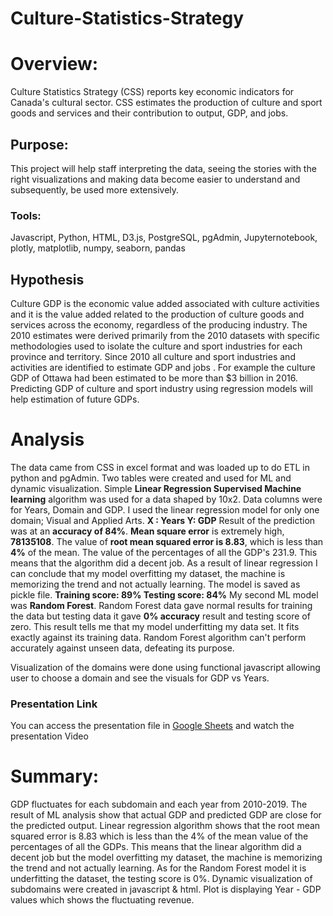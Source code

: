 # Culture-Statistics-Strategy
# Overview: 
Culture Statistics Strategy (CSS) reports key economic indicators for Canada's cultural sector. CSS estimates the production of culture and sport goods and services and their contribution to output, GDP, and jobs.
## Purpose: 
This project will help staff interpreting the data, seeing the stories with the right visualizations and making data become easier to understand and subsequently, be used more extensively.

### Tools: 
Javascript, Python, HTML, D3.js, PostgreSQL, pgAdmin, Jupyternotebook, plotly, matplotlib, numpy, seaborn, pandas
## Hypothesis
Culture GDP is the economic value added associated with culture activities and it is the value added related to the production of culture goods and services across the economy, regardless of the producing industry. The 2010 estimates were derived primarily from the 2010 datasets with specific methodologies used to isolate the culture and sport industries for each province and territory. Since 2010 all culture and sport industries and activities are identified to estimate GDP and jobs . For example the culture GDP of Ottawa had been estimated to be more than $3 billion in 2016. Predicting GDP of culture and sport industry using regression models will help estimation of future GDPs.
# Analysis
The data came from CSS in excel format and was loaded up to do ETL in python and pgAdmin. Two tables were created and used for ML and dynamic visualization. Simple __Linear Regression Supervised Machine learning__ algorithm was used for a data shaped by 10x2. Data columns were for Years, Domain and GDP. I used the linear regression model for only one domain; Visual and Applied Arts.
__X : Years 	Y: GDP__
Result of the prediction was at an __accuracy of 84%__. __Mean square error__ is extremely high, __78135108__.  The value of __root mean squared error is 8.83__, which is less than __4%__ of the mean. The value of the percentages of all the GDP's 231.9. This means that the algorithm did a decent job. As a result of linear regression I can conclude that my model overfitting my dataset, the machine is memorizing the trend and not actually learning. The model is saved as pickle file.
__Training score: 89%       Testing score: 84%__
 My second ML model was __Random Forest__. 
  Random Forest data gave normal results for training the data but testing data it gave __0% accuracy__ result and testing score of zero.
  This result tells me that my model underfitting my data set. It fits exactly against its training data. Random Forest algorithm can't perform accurately against unseen data, defeating its purpose.
  
Visualization of the domains were done using functional javascript allowing user to choose a domain and see the visuals for GDP vs Years.
### Presentation Link
You can access the presentation file in [Google Sheets]()
and watch the presentation Video

# Summary: 
GDP fluctuates for each subdomain and each year from 2010-2019. The result of ML analysis show that actual GDP and predicted GDP are close for the predicted output. Linear regression algorithm shows that the root mean squared error is 8.83 which is less than the 4% of the mean value of the percentages of all the GDPs. This means that the linear algorithm did a decent job but the model overfitting my dataset, the machine is memorizing the trend and not actually learning. As for the Random Forest model it is underfitting the dataset, the testing score is 0%. Dynamic visualization of subdomains were created in javascript & html. Plot is displaying Year - GDP values which shows the fluctuating revenue.


